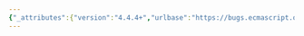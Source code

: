 ```yaml
---
{"_attributes":{"version":"4.4.4+","urlbase":"https://bugs.ecmascript.org/","maintainer":"dherman@mozilla.com"},"bug":{"bug_id":408,"creation_ts":"2012-06-22 16:00:00 -0700","short_desc":"Information on date/time components","delta_ts":"2016-02-15 16:27:28 -0800","product":"Internationalization - ECMA-402","component":"Specification","version":"Edition 3.0 Drafts","rep_platform":"All","op_sys":"All","bug_status":"IN_PROGRESS","priority":"Normal","bug_severity":"enhancement","everconfirmed":true,"reporter":{"uid":"ecmascriptbugs","name":"Norbert"},"assigned_to":{"uid":"ecmascriptbugs","name":"Norbert"},"cc":["caridy","princexcess69"],"long_desc":[{"commentid":1046,"comment_count":0,"who":{"uid":"ecmascriptbugs","name":"Norbert"},"bug_when":"2012-06-22 16:00:30 -0700","thetext":"From Markus Scherer's comments on internationalization support in ECMAScript\nedition 4:\n\nECMAScript provides the Date object for parsing and formatting of dates with an unknown format. For validation and localized UI elements, it is required to know the format and elements of the date/time format patterns.\n\nFor example, HTML forms for date/time input often use separate fields for the year, month, day, etc. It is necessary to determine the order of those fields programmatically in order to generate such a form appropriately for the browser's locale. For selection UI elements (dropdown controls), the names of the fields are required as well to populate the selection choices.\n\nProposal: To add functions to the Date object to get each month and day name (\"März\", \"Dienstag\"), to get localized AM/PM names, and to get date, time, and date+time format patterns as used by the Date object (e.g., an array like [\"Y\", \"M\", \"D\", \"h\", \"m\"]).\n\nThere are various ways to do this. For example: getDayName(index), getMonthName(index), getAMName(), getPMName(), getDatePattern(), getTimePattern(), getDateTimePattern().\n\nThe getXYZPattern() functions could return array objects corresponding to the order and types of fields used for formatting and parsing date/time strings. Each array element could be\n\n• A single-letter string like \"Y\" for the year field (using Java date/time pattern characters).\n• A string like \"year\" for the year field (using Java date/time pattern field names).\n• A number like 1 for the year field (using Java date/time pattern field indexes).\n\nhttps://sites.google.com/site/markusicu/unicode/es/i18n-2003#DateTime"},{"commentid":14927,"comment_count":1,"who":{"uid":"caridy","name":"Caridy Patiño"},"bug_when":"2016-02-15 16:27:28 -0800","thetext":"The `formatToParts()` proposal for dates can help with this, more details here: https://github.com/tc39/ecma402/issues/30"}]}}
---
```

